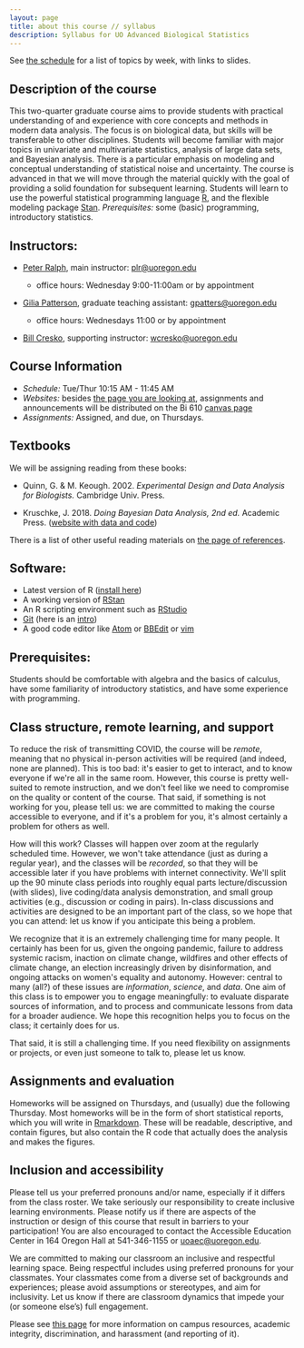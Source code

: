 ```yaml
---
layout: page
title: about this course // syllabus
description: Syllabus for UO Advanced Biological Statistics
---
```


See [the schedule](schedule.html) for a list of topics by week, with links to slides.

## Description of the course

This two-quarter graduate course aims to provide students with practical
understanding of and experience with core concepts and methods in modern data
analysis. The focus is on biological data, but skills will be transferable to
other disciplines. Students will become familiar with major topics in
univariate and multivariate statistics, analysis of large data sets, and
Bayesian analysis. There is a particular emphasis on modeling and conceptual
understanding of statistical noise and uncertainty. The course is advanced in
that we will move through the material quickly with the goal of providing
a solid foundation for subsequent learning. Students will learn to use the
powerful statistical programming language [R](https://r-project.org), and the
flexible modeling package [Stan](https://mc-stan.org). *Prerequisites:*
some (basic) programming, introductory statistics.

## Instructors:

- [Peter Ralph](https://pages.uoregon.edu/plr/), main instructor: plr@uoregon.edu
    * office hours: Wednesday 9:00-11:00am or by appointment

- [Gilia Patterson](https://ie2.uoregon.edu/people/patterson/), graduate teaching assistant: gpatters@uoregon.edu
    * office hours: Wednesdays 11:00 or by appointment

- [Bill Cresko](https://creskolab.uoregon.edu/), supporting instructor: wcresko@uoregon.edu

## Course Information

- *Schedule:* Tue/Thur 10:15 AM - 11:45 AM
- *Websites:* besides [the page you are looking at](https://UO-Biostats.github.io/UO_ABS/),
    assignments and announcements will be distributed on the Bi 610 [canvas page](https://canvas.uoregon.edu/)
- *Assignments:* Assigned, and due, on Thursdays.

## Textbooks

We will be assigning reading from these books:

* Quinn, G. & M. Keough. 2002. *Experimental Design and Data Analysis for Biologists.* Cambridge Univ. Press.

* Kruschke, J. 2018. *Doing Bayesian Data Analysis, 2nd ed.* Academic Press. ([website with data and code](https://sites.google.com/site/doingbayesiandataanalysis/))


There is a list of other useful reading materials on [the page of references](reference.html).

## Software:

* Latest version of R ([install here](https://www.r-project.org))
* A working version of [RStan](https://mc-stan.org/users/interfaces/rstan.html)
* An R scripting environment such as [RStudio](https://www.rstudio.org)
* [Git](https://git-scm.com/downloads) (here is an [intro](https://jvns.ca/blog/2018/10/27/new-zine--oh-shit--git-/))
* A good code editor like [Atom](https://atom.io) or [BBEdit](https://www.barebones.com/products/bbedit/) or [vim](https://www.vim.org)

## Prerequisites:

Students should be comfortable with algebra and the basics of calculus,
have some familiarity of introductory statistics,
and have some experience with programming.

## Class structure, remote learning, and support

To reduce the risk of transmitting COVID, the course will be *remote*,
meaning that no physical in-person activities will be required (and indeed, none are planned).
This is too bad: it's easier to get to interact, and to know everyone if we're all in the same room.
However, this course is pretty well-suited to remote instruction,
and we don't feel like we need to compromise on the quality or content of the course.
That said, if something is not working for you, please tell us:
we are committed to making the course accessible to everyone,
and if it's a problem for you, it's almost certainly a problem for others as well.

How will this work?
Classes will happen over zoom at the regularly scheduled time.
However, we won't take attendance (just as during a regular year),
and the classes will be *recorded*, so that they will be accessible
later if you have problems with internet connectivity.
We'll split up the 90 minute class periods
into roughly equal parts lecture/discussion (with slides),
live coding/data analysis demonstration, and small group activities
(e.g., discussion or coding in pairs).
In-class discussions and activities are designed to be an important part of the class,
so we hope that you can attend:
let us know if you anticipate this being a problem.

We recognize that it is an extremely challenging time for many people.
It certainly has been for us,
given the ongoing pandemic, failure to address systemic racism,
inaction on climate change, wildfires and other effects of climate change,
an election increasingly driven by disinformation,
and ongoing attacks on women's equality and autonomy.
However: central to many (all?) of these issues are *information*,
*science*, and *data*.
One aim of this class is to empower you to engage meaningfully:
to evaluate disparate sources of information,
and to process and communicate lessons from data for a broader audience.
We hope this recognition helps you to focus on the class;
it certainly does for us.

That said, it is still a challenging time.
If you need flexibility on assignments or projects,
or even just someone to talk to,
please let us know.

## Assignments and evaluation

Homeworks will be assigned on Thursdays, and (usually) due the following Thursday.
Most homeworks will be in the form of short statistical reports,
which you will write in [Rmarkdown](rmarkdown_tips.html).
These will be readable, descriptive, and contain figures,
but also contain the R code that actually does the analysis and makes the figures.

## Inclusion and accessibility

Please tell us your preferred pronouns and/or name,
especially if it differs from the class roster.
We take seriously our responsibility to create inclusive learning environments.
Please notify us if there are aspects of the instruction or design of this
course that result in barriers to your participation! You are also encouraged
to contact the Accessible Education Center in 164 Oregon Hall at 541-346-1155
or uoaec@uoregon.edu.

We are committed to making our classroom an inclusive and respectful learning space.
Being respectful includes using preferred pronouns for your classmates.
Your classmates come from a diverse set of backgrounds and experiences;
please avoid assumptions or stereotypes, and aim for inclusivity.
Let us know if there are classroom dynamics that impede your (or someone else’s) full engagement. 

Please see [this page](policies.html) for more information on
campus resources, academic integrity, discrimination, and harassment (and reporting of it).

